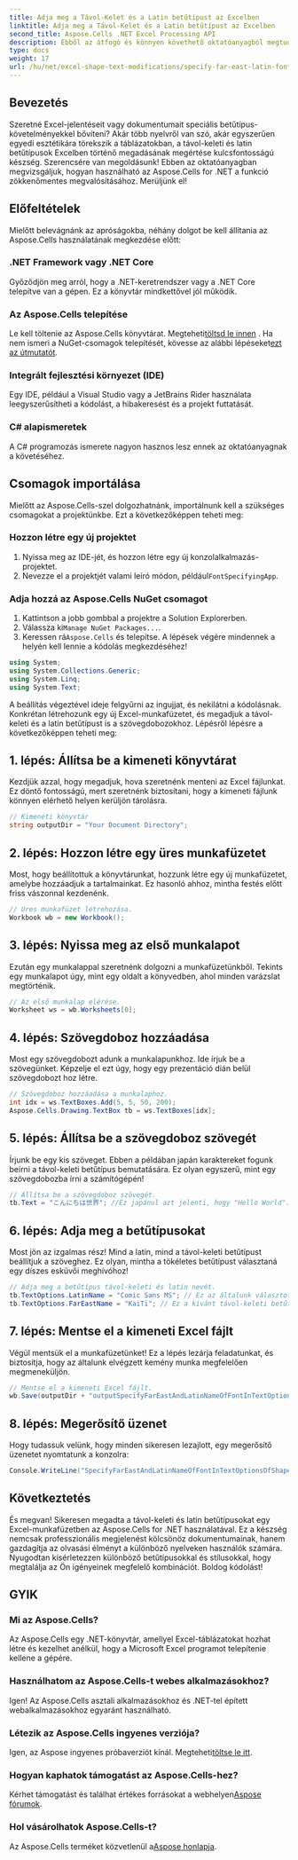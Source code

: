 ```yaml
---
title: Adja meg a Távol-Kelet és a Latin betűtípust az Excelben
linktitle: Adja meg a Távol-Kelet és a Latin betűtípust az Excelben
second_title: Aspose.Cells .NET Excel Processing API
description: Ebből az átfogó és könnyen követhető oktatóanyagból megtudhatja, hogyan adhat meg távol-keleti és latin betűtípusokat az Excelben az Aspose.Cells for .NET használatával.
type: docs
weight: 17
url: /hu/net/excel-shape-text-modifications/specify-far-east-latin-font-excel/
---
```

## Bevezetés
Szeretné Excel-jelentéseit vagy dokumentumait speciális betűtípus-követelményekkel bővíteni? Akár több nyelvről van szó, akár egyszerűen egyedi esztétikára törekszik a táblázatokban, a távol-keleti és latin betűtípusok Excelben történő megadásának megértése kulcsfontosságú készség. Szerencsére van megoldásunk! Ebben az oktatóanyagban megvizsgáljuk, hogyan használható az Aspose.Cells for .NET a funkció zökkenőmentes megvalósításához. Merüljünk el!
## Előfeltételek
Mielőtt belevágnánk az apróságokba, néhány dolgot be kell állítania az Aspose.Cells használatának megkezdése előtt:
### .NET Framework vagy .NET Core
Győződjön meg arról, hogy a .NET-keretrendszer vagy a .NET Core telepítve van a gépen. Ez a könyvtár mindkettővel jól működik.
### Az Aspose.Cells telepítése
Le kell töltenie az Aspose.Cells könyvtárat. Megteheti[töltsd le innen](https://releases.aspose.com/cells/net/) . Ha nem ismeri a NuGet-csomagok telepítését, kövesse az alábbi lépéseket[ezt az útmutatót](https://www.nuget.org/).
### Integrált fejlesztési környezet (IDE)
Egy IDE, például a Visual Studio vagy a JetBrains Rider használata leegyszerűsítheti a kódolást, a hibakeresést és a projekt futtatását.
### C# alapismeretek
A C# programozás ismerete nagyon hasznos lesz ennek az oktatóanyagnak a követéséhez.
## Csomagok importálása
Mielőtt az Aspose.Cells-szel dolgozhatnánk, importálnunk kell a szükséges csomagokat a projektünkbe. Ezt a következőképpen teheti meg:
### Hozzon létre egy új projektet
1. Nyissa meg az IDE-jét, és hozzon létre egy új konzolalkalmazás-projektet.
2.  Nevezze el a projektjét valami leíró módon, például`FontSpecifyingApp`.
### Adja hozzá az Aspose.Cells NuGet csomagot
1. Kattintson a jobb gombbal a projektre a Solution Explorerben.
2.  Válassza ki`Manage NuGet Packages...`.
3.  Keressen rá`Aspose.Cells` és telepítse.
A lépések végére mindennek a helyén kell lennie a kódolás megkezdéséhez!
```csharp
using System;
using System.Collections.Generic;
using System.Linq;
using System.Text;
```
A beállítás végeztével ideje felgyűrni az ingujjat, és nekilátni a kódolásnak. Konkrétan létrehozunk egy új Excel-munkafüzetet, és megadjuk a távol-keleti és a latin betűtípust is a szövegdobozokhoz. Lépésről lépésre a következőképpen teheti meg:
## 1. lépés: Állítsa be a kimeneti könyvtárat
Kezdjük azzal, hogy megadjuk, hova szeretnénk menteni az Excel fájlunkat. Ez döntő fontosságú, mert szeretnénk biztosítani, hogy a kimeneti fájlunk könnyen elérhető helyen kerüljön tárolásra.
```csharp
// Kimeneti könyvtár
string outputDir = "Your Document Directory";
```
## 2. lépés: Hozzon létre egy üres munkafüzetet
Most, hogy beállítottuk a könyvtárunkat, hozzunk létre egy új munkafüzetet, amelybe hozzáadjuk a tartalmainkat. Ez hasonló ahhoz, mintha festés előtt friss vászonnal kezdenénk.
```csharp
// Üres munkafüzet létrehozása.
Workbook wb = new Workbook();
```
## 3. lépés: Nyissa meg az első munkalapot
Ezután egy munkalappal szeretnénk dolgozni a munkafüzetünkből. Tekints egy munkalapot úgy, mint egy oldalt a könyvedben, ahol minden varázslat megtörténik.
```csharp
// Az első munkalap elérése.
Worksheet ws = wb.Worksheets[0];
```
## 4. lépés: Szövegdoboz hozzáadása
Most egy szövegdobozt adunk a munkalapunkhoz. Ide írjuk be a szövegünket. Képzelje el ezt úgy, hogy egy prezentáció dián belül szövegdobozt hoz létre.
```csharp
// Szövegdoboz hozzáadása a munkalaphoz.
int idx = ws.TextBoxes.Add(5, 5, 50, 200);
Aspose.Cells.Drawing.TextBox tb = ws.TextBoxes[idx];
```
## 5. lépés: Állítsa be a szövegdoboz szövegét
Írjunk be egy kis szöveget. Ebben a példában japán karaktereket fogunk beírni a távol-keleti betűtípus bemutatására. Ez olyan egyszerű, mint egy szövegdobozba írni a számítógépén!
```csharp
// Állítsa be a szövegdoboz szövegét.
tb.Text = "こんにちは世界"; //Ez japánul azt jelenti, hogy "Hello World".
```
## 6. lépés: Adja meg a betűtípusokat
Most jön az izgalmas rész! Mind a latin, mind a távol-keleti betűtípust beállítjuk a szöveghez. Ez olyan, mintha a tökéletes betűtípust választaná egy díszes esküvői meghívóhoz!
```csharp
// Adja meg a betűtípus távol-keleti és latin nevét.
tb.TextOptions.LatinName = "Comic Sans MS"; // Ez az általunk választott latin betűtípus.
tb.TextOptions.FarEastName = "KaiTi"; // Ez a kívánt távol-keleti betűtípusunk.
```
## 7. lépés: Mentse el a kimeneti Excel fájlt
Végül mentsük el a munkafüzetünket! Ez a lépés lezárja feladatunkat, és biztosítja, hogy az általunk elvégzett kemény munka megfelelően megmeneküljön. 
```csharp
// Mentse el a kimeneti Excel fájlt.
wb.Save(outputDir + "outputSpecifyFarEastAndLatinNameOfFontInTextOptionsOfShape.xlsx", SaveFormat.Xlsx);
```
## 8. lépés: Megerősítő üzenet
Hogy tudassuk velünk, hogy minden sikeresen lezajlott, egy megerősítő üzenetet nyomtatunk a konzolra:
```csharp
Console.WriteLine("SpecifyFarEastAndLatinNameOfFontInTextOptionsOfShape executed successfully.");
```
## Következtetés
És megvan! Sikeresen megadta a távol-keleti és latin betűtípusokat egy Excel-munkafüzetben az Aspose.Cells for .NET használatával. Ez a készség nemcsak professzionális megjelenést kölcsönöz dokumentumainak, hanem gazdagítja az olvasási élményt a különböző nyelveken használók számára.
Nyugodtan kísérletezzen különböző betűtípusokkal és stílusokkal, hogy megtalálja az Ön igényeinek megfelelő kombinációt. Boldog kódolást!
## GYIK
### Mi az Aspose.Cells?
Az Aspose.Cells egy .NET-könyvtár, amellyel Excel-táblázatokat hozhat létre és kezelhet anélkül, hogy a Microsoft Excel programot telepítenie kellene a gépére. 
### Használhatom az Aspose.Cells-t webes alkalmazásokhoz?
Igen! Az Aspose.Cells asztali alkalmazásokhoz és .NET-tel épített webalkalmazásokhoz egyaránt használható.
### Létezik az Aspose.Cells ingyenes verziója?
 Igen, az Aspose ingyenes próbaverziót kínál. Megteheti[töltse le itt](https://releases.aspose.com/).
### Hogyan kaphatok támogatást az Aspose.Cells-hez?
 Kérhet támogatást és találhat értékes forrásokat a webhelyen[Aspose fórumok](https://forum.aspose.com/c/cells/9).
### Hol vásárolhatok Aspose.Cells-t?
 Az Aspose.Cells terméket közvetlenül a[Aspose honlapja](https://purchase.aspose.com/buy).